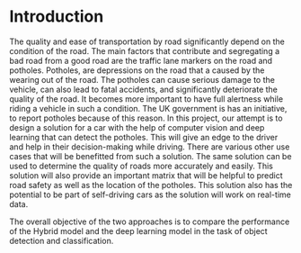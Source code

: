 # Introduction
The quality and ease of transportation by road significantly depend on the condition of the road. The main factors that contribute and segregating a bad road from a good road are the traffic lane markers on the road and potholes. Potholes, are depressions on the road that a caused by the wearing out of the road. The potholes can cause serious damage to the vehicle, can also lead to fatal accidents, and significantly deteriorate the quality of the road. It becomes more important to have full alertness while riding a vehicle in such a condition. The UK government is has an initiative, to report potholes because of this reason. In this project, our attempt is to design a solution for a car with the help of computer vision and deep learning that can detect the potholes. This will give an edge to the driver and help in their decision-making while driving. There are various other use cases that will be benefitted from such a solution. The same solution can be used to determine the quality of roads more accurately and easily. This solution will also provide an important matrix that will be helpful to predict road safety as well as the location of the potholes. This solution also has the potential to be part of self-driving cars as the solution will work on real-time data.


The overall objective of the two approaches is to compare the performance of the Hybrid model and the deep learning model in the task of object detection and classification.
